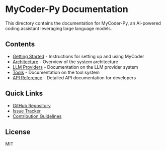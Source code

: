 # MyCoder-Py Documentation

This directory contains the documentation for MyCoder-Py, an AI-powered coding assistant leveraging large language models.

## Contents

- [Getting Started](getting-started.md) - Instructions for setting up and using MyCoder
- [Architecture](architecture.md) - Overview of the system architecture
- [LLM Providers](llm-providers.md) - Documentation on the LLM provider system
- [Tools](tools.md) - Documentation on the tool system
- [API Reference](api-reference.md) - Detailed API documentation for developers

## Quick Links

- [GitHub Repository](https://github.com/yourusername/mycoder-py)
- [Issue Tracker](https://github.com/yourusername/mycoder-py/issues)
- [Contribution Guidelines](CONTRIBUTING.md)

## License

MIT 